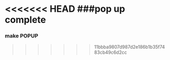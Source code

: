 <<<<<<< HEAD
###pop up complete
=======
### make POPUP ###
>>>>>>> 11bbba9807d987d2e186b1b35f7483cb49c6d2cc
